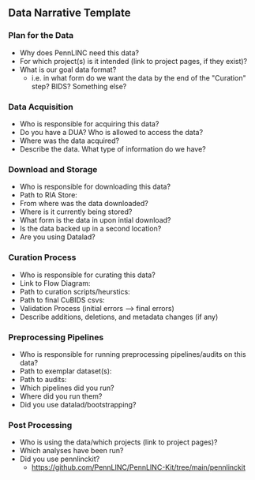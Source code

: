 ## Data Narrative Template 

### Plan for the Data 

* Why does PennLINC need this data?
* For which project(s) is it intended (link to project pages, if they exist)? 
* What is our goal data format?
  * i.e. in what form do we want the data by the end of the "Curation" step? BIDS? Something else? 

### Data Acquisition

* Who is responsible for acquiring this data?
* Do you have a DUA? Who is allowed to access the data?
* Where was the data acquired? 
* Describe the data. What type of information do we have?

### Download and Storage 

* Who is responsible for downloading this data?
* Path to RIA Store: 
* From where was the data downloaded?
* Where is it currently being stored? 
* What form is the data in upon intial download? 
* Is the data backed up in a second location?
* Are you using Datalad? 

### Curation Process

* Who is responsible for curating this data?
* Link to Flow Diagram: 
* Path to curation scripts/heurstics: 
* Path to final CuBIDS csvs: 
* Validation Process (initial errors --> final errors)
* Describe additions, deletions, and metadata changes (if any)

### Preprocessing Pipelines 

* Who is responsible for running preprocessing pipelines/audits on this data?
* Path to exemplar dataset(s): 
* Path to audits:
* Which pipelines did you run? 
* Where did you run them? 
* Did you use datalad/bootstrapping? 

### Post Processing 

* Who is using the data/which projects (link to project pages)? 
* Which analyses have been run?
* Did you use pennlinckit?
   * https://github.com/PennLINC/PennLINC-Kit/tree/main/pennlinckit  
